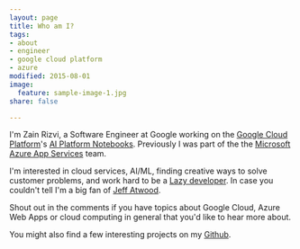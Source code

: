 ```yaml
---
layout: page
title: Who am I?
tags:
- about
- engineer
- google cloud platform
- azure
modified: 2015-08-01
image:
  feature: sample-image-1.jpg
share: false

---
```

I'm Zain Rizvi, a Software Engineer at Google working on the [Google Cloud Platform](https://cloud.google.com/)'s [AI Platform Notebooks](https://cloud.google.com/ai-platform-notebooks/). Previously I was part of the the [Microsoft Azure App Services](https://azure.microsoft.com/en-us/services/app-service/web/) team.

I'm interested in cloud services, AI/ML, finding creative ways to solve customer problems, and work hard to be a [Lazy developer](http://blog.codinghorror.com/how-to-be-lazy-dumb-and-successful/). In case you couldn't tell I'm a big fan of [Jeff Atwood](http://blog.codinghorror.com/).

Shout out in the comments if you have topics about Google Cloud, Azure Web Apps or cloud computing in general that you'd like to hear more about.

You might also find a few interesting projects on my [Github](https://github.com/ZainRizvi).